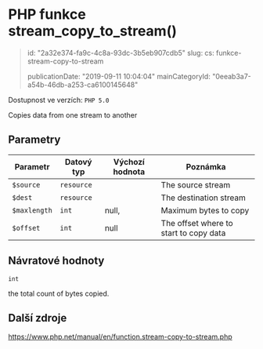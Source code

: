 PHP funkce stream_copy_to_stream()
==================================

> id: "2a32e374-fa9c-4c8a-93dc-3b5eb907cdb5"
> slug:
> 	cs: funkce-stream-copy-to-stream
>
> publicationDate: "2019-09-11 10:04:04"
> mainCategoryId: "0eeab3a7-a54b-46db-a253-ca6100145648"

Dostupnost ve verzích: `PHP 5.0`

Copies data from one stream to another


Parametry
--------------

| Parametr | Datový typ | Výchozí hodnota | Poznámka |
|-----|-----|-----|-----|
| `$source` | `resource` |  | The source stream |
| `$dest` | `resource` |  | The destination stream |
| `$maxlength` | `int` | null, | Maximum bytes to copy |
| `$offset` | `int` | null | The offset where to start to copy data |


Návratové hodnoty
----------------

`int`

the total count of bytes copied.

Další zdroje
------------

https://www.php.net/manual/en/function.stream-copy-to-stream.php
